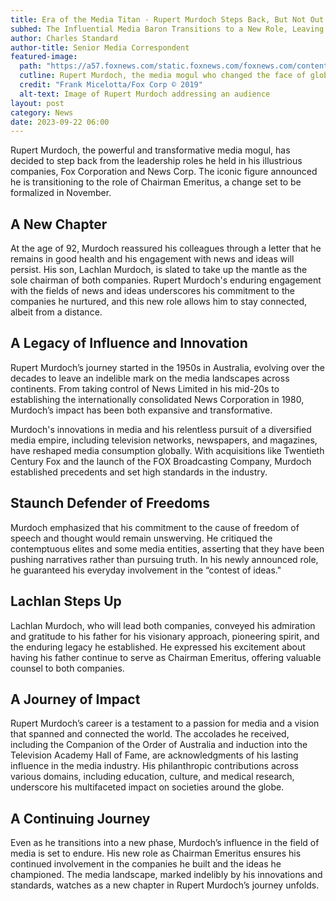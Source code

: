 ```yaml
---
title: Era of the Media Titan - Rupert Murdoch Steps Back, But Not Out
subhed: The Influential Media Baron Transitions to a New Role, Leaving His Son at the Helm of His Media Empire
author: Charles Standard
author-title: Senior Media Correspondent
featured-image: 
  path: "https://a57.foxnews.com/static.foxnews.com/foxnews.com/content/uploads/2023/09/720/405/RupertMurdochInvestorDayFoxCorp2019.jpg?ve=1&tl=1"
  cutline: Rupert Murdoch, the media mogul who changed the face of global news, announces his transition to Chairman Emeritus of Fox Corporation and News Corp.
  credit: "Frank Micelotta/Fox Corp © 2019"
  alt-text: Image of Rupert Murdoch addressing an audience
layout: post
category: News
date: 2023-09-22 06:00
---
```


Rupert Murdoch, the powerful and transformative media mogul, has decided to step back from the leadership roles he held in his illustrious companies, Fox Corporation and News Corp. The iconic figure announced he is transitioning to the role of Chairman Emeritus, a change set to be formalized in November.

## A New Chapter
At the age of 92, Murdoch reassured his colleagues through a letter that he remains in good health and his engagement with news and ideas will persist. His son, Lachlan Murdoch, is slated to take up the mantle as the sole chairman of both companies. Rupert Murdoch's enduring engagement with the fields of news and ideas underscores his commitment to the companies he nurtured, and this new role allows him to stay connected, albeit from a distance.

## A Legacy of Influence and Innovation
Rupert Murdoch’s journey started in the 1950s in Australia, evolving over the decades to leave an indelible mark on the media landscapes across continents. From taking control of News Limited in his mid-20s to establishing the internationally consolidated News Corporation in 1980, Murdoch’s impact has been both expansive and transformative.

Murdoch's innovations in media and his relentless pursuit of a diversified media empire, including television networks, newspapers, and magazines, have reshaped media consumption globally. With acquisitions like Twentieth Century Fox and the launch of the FOX Broadcasting Company, Murdoch established precedents and set high standards in the industry.

## Staunch Defender of Freedoms
Murdoch emphasized that his commitment to the cause of freedom of speech and thought would remain unswerving. He critiqued the contemptuous elites and some media entities, asserting that they have been pushing narratives rather than pursuing truth. In his newly announced role, he guaranteed his everyday involvement in the “contest of ideas."

## Lachlan Steps Up
Lachlan Murdoch, who will lead both companies, conveyed his admiration and gratitude to his father for his visionary approach, pioneering spirit, and the enduring legacy he established. He expressed his excitement about having his father continue to serve as Chairman Emeritus, offering valuable counsel to both companies.

## A Journey of Impact
Rupert Murdoch’s career is a testament to a passion for media and a vision that spanned and connected the world. The accolades he received, including the Companion of the Order of Australia and induction into the Television Academy Hall of Fame, are acknowledgments of his lasting influence in the media industry. His philanthropic contributions across various domains, including education, culture, and medical research, underscore his multifaceted impact on societies around the globe.

## A Continuing Journey
Even as he transitions into a new phase, Murdoch’s influence in the field of media is set to endure. His new role as Chairman Emeritus ensures his continued involvement in the companies he built and the ideas he championed. The media landscape, marked indelibly by his innovations and standards, watches as a new chapter in Rupert Murdoch’s journey unfolds.
